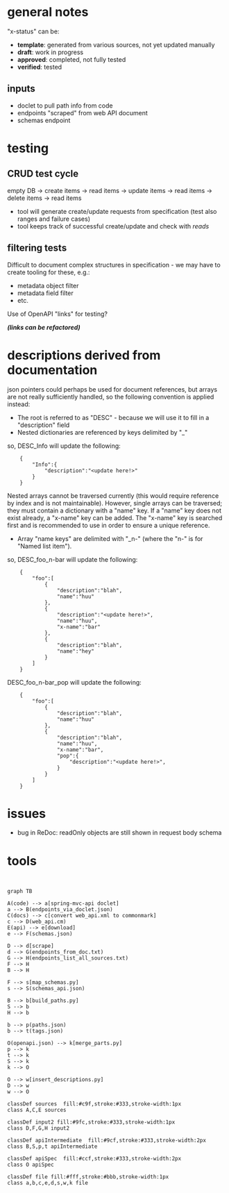 # general notes




"x-status" can be:

 - **template**: generated from various sources, not yet updated manually
 - **draft**: work in progress
 - **approved**: completed, not fully tested
 - **verified**: tested

## inputs
- doclet to pull path info from code
- endpoints "scraped" from web API document
- schemas endpoint

# testing
## CRUD test cycle

 empty DB -> create items -> read items -> update items -> read items -> delete items -> read items

 - tool will generate create/update requests from specification (test also ranges and failure cases)
 - tool keeps track of successful create/update and check with _reads_

## filtering tests

Difficult to document complex structures in specification - we may have to create tooling for these, e.g.:
- metadata object filter
- metadata field filter
- etc.

Use of OpenAPI "links" for testing?
    
___(links can be refactored)___


# descriptions derived from documentation
json pointers could perhaps be used for document references, but arrays are not really sufficiently handled, so the following convention is applied instead:
    
- The root is referred to as "DESC" - because we will use it to fill in a "description" field
- Nested dictionaries are referenced by keys delimited by "_"

so, DESC_Info will update the following:

        {
            "Info":{
                "description":"<update here!>"
            }
        }

Nested arrays cannot be traversed currently (this would require reference by index and is not maintainable). However, single arrays can be traversed; they must contain a dictionary with a "name" key. If a "name" key does not exist already, a "x-name" key can be added. The "x-name" key is searched first and is recommended to use in order to ensure a unique reference. 
- Array "name keys" are delimited with "_n-" (where the "n-" is for "Named list item"). 

so, DESC_foo_n-bar will update the following:

        {
            "foo":[
                {   
                    "description":"blah",
                    "name":"huu"
                },
                {   
                    "description":"<update here!>",
                    "name":"huu",
                    "x-name":"bar"
                },
                {   
                    "description":"blah",
                    "name":"hey"
                }
            ]
        }

DESC_foo_n-bar_pop will update the following:

        {
            "foo":[
                {   
                    "description":"blah",
                    "name":"huu"
                },
                {   
                    "description":"blah",
                    "name":"huu",
                    "x-name":"bar",
                    "pop":{
                        "description":"<update here!>",
                    }
                }
            ]
        }
        

# issues
- bug in ReDoc: readOnly objects are still shown in request body schema


# tools


```mermaid


graph TB

A(code) --> a[spring-mvc-api doclet]
a --> B(endpoints_via_doclet.json)
C(docs) --> c[convert web_api.xml to commonmark]
c --> D(web_api.cm)
E(api) --> e[download]
e --> F(schemas.json)

D --> d[scrape]
d --> G(endpoints_from_doc.txt)
G --> H(endpoints_list_all_sources.txt)
F --> H
B --> H

F --> s[map_schemas.py]
s --> S(schemas_api.json)

B --> b[build_paths.py]
S --> b
H --> b

b --> p(paths.json)
b --> t(tags.json)

O(openapi.json) --> k[merge_parts.py]
p --> k
t --> k
S --> k
k --> O

O --> w[insert_descriptions.py]	
D --> w
w --> O

classDef sources  fill:#c9f,stroke:#333,stroke-width:1px
class A,C,E sources

classDef input2 fill:#9fc,stroke:#333,stroke-width:1px
class D,F,G,H input2

classDef apiIntermediate  fill:#9cf,stroke:#333,stroke-width:2px
class B,S,p,t apiIntermediate

classDef apiSpec  fill:#ccf,stroke:#333,stroke-width:2px
class O apiSpec

classDef file fill:#fff,stroke:#bbb,stroke-width:1px
class a,b,c,e,d,s,w,k file

```